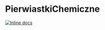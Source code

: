 # PierwiastkiChemiczne
[![Inline docs](http://inch-ci.org/github/Sinnlos/PierwiastkiChemiczne.svg?branch=master)](http://inch-ci.org/github/Sinnlos/PierwiastkiChemiczne)
